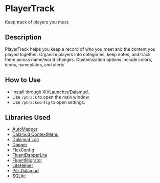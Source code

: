 # PlayerTrack
Keep track of players you meet.

## Description
PlayerTrack helps you keep a record of who you meet and the content you played together. 
Organize players into categories, keep notes, and track them across name/world changes. 
Customization options include colors, icons, nameplates, and alerts.

## How to Use
- Install through XIVLauncher/Dalamud.
- Use `/ptrack` to open the main window.
- Use `/ptrackconfig` to open settings.

## Libraries Used
- [AutoMapper](https://github.com/AutoMapper/AutoMapper)
- [Dalamud.ContextMenu](https://github.com/kalilistic/Dalamud.ContextMenu)
- [Dalamud.Loc](https://github.com/kalilistic/Dalamud.Loc)
- [Dapper](https://github.com/DapperLib/Dapper)
- [FlexConfig](https://github.com/kalilistic/FlexConfig)
- [FluentDapperLite](https://github.com/kalilistic/FluentDapperLite)
- [FluentMigrator](https://github.com/fluentmigrator/fluentmigrator)
- [LiteHelper](https://github.com/kalilistic/LiteHelper)
- [Pilz.Dalamud](https://github.com/Pilzinsel64/Pilz.Dalamud)
- [SQLite](https://github.com/sqlite/sqlite)

